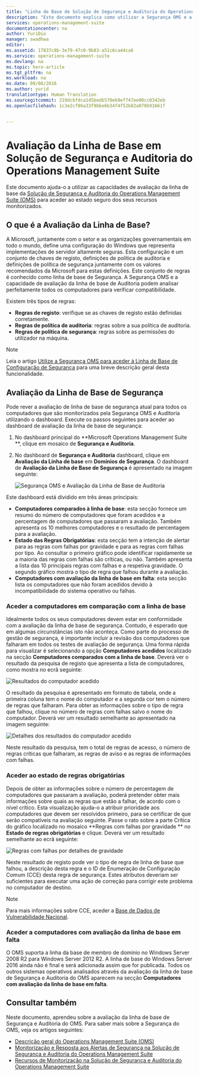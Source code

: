 ```yaml
---
title: "Linha de Base de Solução de Segurança e Auditoria do Operations Management Suite | Microsoft Docs"
description: "Este documento explica como utilizar a Segurança OMS e a solução de Auditoria para efetuar uma avaliação de linha de base de todos os computadores monitorizados para o objetivo de segurança e de conformidade."
services: operations-management-suite
documentationcenter: na
author: YuriDio
manager: swadhwa
editor: 
ms.assetid: 17837c8b-3e79-47c0-9b83-a51c6ca44ca6
ms.service: operations-management-suite
ms.devlang: na
ms.topic: hero-article
ms.tgt_pltfrm: na
ms.workload: na
ms.date: 09/08/2016
ms.author: yurid
translationtype: Human Translation
ms.sourcegitcommit: 219dcbfdca145bedb570eb9ef747ee00cc0342eb
ms.openlocfilehash: 1c3e2cf86a33f9bbe6b34f4f52b82a078b91661f


---
```

# <a name="baseline-assessment-in-operations-management-suite-security-and-audit-solution"></a>Avaliação da Linha de Base em Solução de Segurança e Auditoria do Operations Management Suite
Este documento ajuda-o a utilizar as capacidades de avaliação da linha de base da [Solução de Segurança e Auditoria do Operations Management Suite (OMS)](operations-management-suite-overview.md) para aceder ao estado seguro dos seus recursos monitorizados.

## <a name="what-is-baseline-assessment"></a>O que é a Avaliação da Linha de Base?
A Microsoft, juntamente com o setor e as organizações governamentais em todo o mundo, define uma configuração do Windows que representa implementações de servidor altamente seguras. Esta configuração é um conjunto de chaves de registo, definições de política de auditoria e definições de política de segurança juntamente com os valores recomendados da Microsoft para estas definições. Este conjunto de regras é conhecido como linha de base de Segurança. A Segurança OMS e a capacidade de avaliação da linha de base de Auditoria podem analisar perfeitamente todos os computadores para verificar compatibilidade. 

Existem três tipos de regras:

* **Regras de registo**: verifique se as chaves de registo estão definidas corretamente.
* **Regras de política de auditoria**: regras sobre a sua política de auditoria.
* **Regras de política de segurança**: regras sobre as permissões do utilizador na máquina.

> [!NOTE]
> Leia o artigo [Utilize a Segurança OMS para aceder à Linha de Base de Configuração de Segurança](https://blogs.technet.microsoft.com/msoms/2016/08/12/use-oms-security-to-assess-the-security-configuration-baseline/) para uma breve descrição geral desta funcionalidade.
> 
> 

## <a name="security-baseline-assessment"></a>Avaliação da Linha de Base de Segurança
Pode rever a avaliação de linha de base de segurança atual para todos os computadores que são monitorizados pela Segurança OMS e Auditoria utilizando o dashboard.  Execute os passos seguintes para aceder ao dashboard de avaliação da linha de base de segurança:

1. No dashboard principal do **Microsoft Operations Management Suite **, clique em mosaico de **Segurança e Auditoria**.
2. No dashboard de **Segurança e Auditoria** dashboard, clique em **Avaliação da Linha de base** em **Domínios de Segurança**. O dashboard de **Avaliação da Linha de Base de Segurança** é apresentado na imagem seguinte:
   
    ![Segurança OMS e Avaliação da Linha de Base de Auditoria](./media/oms-security-baseline/oms-security-baseline-fig1.png)

Este dashboard está dividido em três áreas principais:

* **Computadores comparados à linha de base**: esta secção fornece um resumo do número de computadores que foram acedidos e a percentagem de computadores que passaram a avaliação. Também apresenta os 10 melhores computadores e o resultado de percentagem para a avaliação.
* **Estado das Regras Obrigatórias**: esta secção tem a intenção de alertar para as regras com falhas por gravidade e para as regras com falhas por tipo. Ao consultar o primeiro gráfico pode identificar rapidamente se a maioria das regras com falhas são críticas, ou não. Também apresenta a lista das 10 principais regras com falhas e a respetiva gravidade. O segundo gráfico mostra o tipo de regra que falhou durante a avaliação. 
* **Computadores com avaliação da linha de base em falta**: esta secção lista os computadores que não foram acedidos devido à incompatibilidade do sistema operativo ou falhas. 

### <a name="accessing-computers-compared-to-baseline"></a>Aceder a computadores em comparação com a linha de base
Idealmente todos os seus computadores devem estar em conformidade com a avaliação da linha de base de segurança. Contudo, é esperado que em algumas circunstâncias isto não aconteça. Como parte do processo de gestão de segurança, é importante incluir a revisão dos computadores que falharam em todos os testes de avaliação de segurança. Uma forma rápida para visualizar é selecionando a opção **Computadores acedidos** localizado na secção **Computadores comparados com a linha de base**. Deverá ver o resultado da pesquisa de registo que apresenta a lista de computadores, como mostra no ecrã seguinte:

![Resultados do computador acedido](./media/oms-security-baseline/oms-security-baseline-fig2.png)

O resultado da pesquisa é apresentado em formato de tabela, onde a primeira coluna tem o nome do computador e a segunda cor tem o número de regras que falharam. Para obter as informações sobre o tipo de regra que falhou, clique no número de regras com falhas salvo o nome do computador. Deverá ver um resultado semelhante ao apresentado na imagem seguinte:

![Detalhes dos resultados do computador acedido](./media/oms-security-baseline/oms-security-baseline-fig3.png)

Neste resultado da pesquisa, tem o total de regras de acesso, o número de regras críticas que falharam, as regras de aviso e as regras de informações com falhas.

### <a name="accessing-required-rules-status"></a>Aceder ao estado de regras obrigatórias
Depois de obter as informações sobre o número de percentagem de computadores que passaram a avaliação, poderá pretender obter mais informações sobre quais as regras que estão a falhar, de acordo com o nível crítico. Esta visualização ajuda-o a atribuir prioridade aos computadores que devem ser resolvidos primeiro, para se certificar de que serão compatíveis na avaliação seguinte. Passe o rato sobre a parte Crítica do gráfico localizado no mosaico **Regras com falhas por gravidade ** no **Estado de regras obrigatórias** e clique. Deverá ver um resultado semelhante ao ecrã seguinte:

![Regras com falhas por detalhes de gravidade](./media/oms-security-baseline/oms-security-baseline-fig4.png) 

Neste resultado de registo pode ver o tipo de regra de linha de base que falhou, a descrição desta regra e o ID de Enumeração de Configuração Comum (CCE) desta regra de segurança. Estes atributos deveriam ser suficientes para executar uma ação de correção para corrigir este problema no computador de destino.

> [!NOTE]
> Para mais informações sobre CCE, aceder a [Base de Dados de Vulnerabilidade Nacional](https://nvd.nist.gov/cce/index.cfm).
> 
> 

### <a name="accessing-computers-missing-baseline-assessment"></a>Aceder a computadores com avaliação da linha de base em falta
O OMS suporta a linha da base de membro de domínio no Windows Server 2008 R2 para Windows Server 2012 R2. A linha de base do Windows Server 2016 ainda não é final e será adicionada assim que for publicada. Todos os outros sistemas operativos analisados através da avaliação da linha de base de Segurança e Auditoria do OMS aparecem na secção **Computadores com avaliação da linha de base em falta**.

## <a name="see-also"></a>Consultar também
Neste documento, aprendeu sobre a avaliação da linha de base de Segurança e Auditoria do OMS. Para saber mais sobre a Segurança do OMS, veja os artigos seguintes:

* [Descrição geral do Operations Management Suite (OMS)](operations-management-suite-overview.md)
* [Monitorização e Resposta aos Alertas de Segurança na Solução de Segurança e Auditoria do Operations Management Suite](oms-security-responding-alerts.md)
* [Recursos de Monitorização na Solução de Segurança e Auditoria do Operations Management Suite](oms-security-monitoring-resources.md)




<!--HONumber=Nov16_HO2-->


